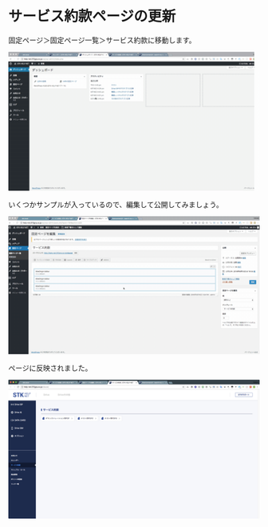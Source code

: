# サービス約款ページの更新

固定ページ＞固定ページ一覧＞サービス約款に移動します。

![](../.gitbook/assets/2018-06-26-18.14.09.gif)

いくつかサンプルが入っているので、編集して公開してみましょう。

![](../.gitbook/assets/2018-06-26-18.44.59.gif)

ページに反映されました。

![](../.gitbook/assets/image%20%285%29.png)



